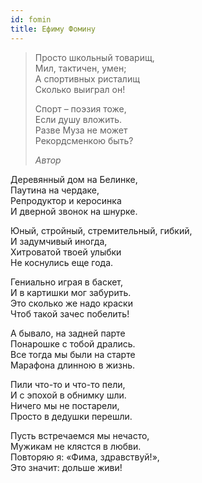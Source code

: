 ```yaml
---
id: fomin
title: Ефиму Фомину
---
```


> Просто школьный товарищ,\
> Мил, тактичен, умен;\
> А спортивных ристалищ\
> Сколько выиграл он!
>
> Спорт – поэзия тоже,\
> Если душу вложить.\
> Разве Муза не может\
> Рекордсменкою быть?
>
> _Автор_

Деревянный дом на Белинке,\
Паутина на чердаке,\
Репродуктор и керосинка\
И дверной звонок на шнурке.

Юный, стройный, стремительный, гибкий,\
И задумчивый иногда,\
Хитроватой твоей улыбки\
Не коснулись еще года.

Гениально играя в баскет,\
И в картишки мог забурить.\
Это сколько же надо краски\
Чтоб такой зачес побелить!

А бывало, на задней парте\
Понарошке с тобой дрались.\
Все тогда мы были на старте\
Марафона длинною в жизнь.

Пили что-то и что-то пели,\
И с эпохой в обнимку шли.\
Ничего мы не постарели,\
Просто в дедушки перешли.

Пусть встречаемся мы нечасто,\
Мужикам не клястся в любви.\
Повторяю я: «Фима, здравствуй!»,\
Это значит: дольше живи!
